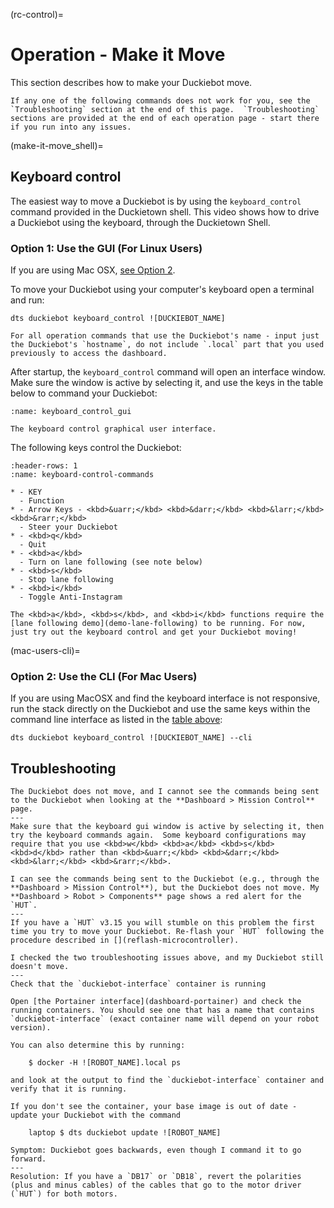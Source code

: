 (rc-control)=
# Operation - Make it Move

This section describes how to make your Duckiebot move.

```{tip}
If any one of the following commands does not work for you, see the `Troubleshooting` section at the end of this page.  `Troubleshooting` sections are provided at the end of each operation page - start there if you run into any issues.
```

(make-it-move_shell)=
## Keyboard control

The easiest way to move a Duckiebot is by using the `keyboard_control` command provided in the Duckietown shell. This video shows how to drive a Duckiebot using the keyboard, through the Duckietown Shell.

<div figure-id="fig:howto-virtual" figure-caption="Duckiebot keyboard control.">
<dtvideo src="vimeo:526584868"/>
</div>

### Option 1: Use the GUI (For Linux Users)

If you are using Mac OSX, [see Option 2](mac-users-cli). 

To move your Duckiebot using your computer's keyboard open a terminal and run:

    dts duckiebot keyboard_control ![DUCKIEBOT_NAME]

```{attention}
For all operation commands that use the Duckiebot's name - input just the Duckiebot's `hostname`, do not include `.local` part that you used previously to access the dashboard.
```

After startup, the `keyboard_control` command will open an interface window. Make sure the window is active by selecting it, and use the keys in the table below to command your Duckiebot:

```{figure} ../../_images/assembly_setup/setup_dashboard/keyboard_gui.png
:name: keyboard_control_gui

The keyboard control graphical user interface.
```

The following keys control the Duckiebot:

```{list-table}
:header-rows: 1
:name: keyboard-control-commands

* - KEY
  - Function
* - Arrow Keys - <kbd>&uarr;</kbd> <kbd>&darr;</kbd> <kbd>&larr;</kbd> <kbd>&rarr;</kbd>
  - Steer your Duckiebot
* - <kbd>q</kbd>
  - Quit
* - <kbd>a</kbd>
  - Turn on lane following (see note below)
* - <kbd>s</kbd>
  - Stop lane following
* - <kbd>i</kbd>
  - Toggle Anti-Instagram
```

```{note}
The <kbd>a</kbd>, <kbd>s</kbd>, and <kbd>i</kbd> functions require the [lane following demo](demo-lane-following) to be running. For now, just try out the keyboard control and get your Duckiebot moving!
```

(mac-users-cli)=
### Option 2: Use the CLI (For Mac Users)

If you are using MacOSX and find the keyboard interface is not responsive, run the stack directly on the Duckiebot and use the same keys within the command line interface as listed in the [table above](keyboard-control-commands):

    dts duckiebot keyboard_control ![DUCKIEBOT_NAME] --cli

## Troubleshooting

```{trouble}
The Duckiebot does not move, and I cannot see the commands being sent to the Duckiebot when looking at the **Dashboard > Mission Control** page.
---
Make sure that the keyboard gui window is active by selecting it, then try the keyboard commands again.  Some keyboard configurations may require that you use <kbd>w</kbd> <kbd>a</kbd> <kbd>s</kbd> <kbd>d</kbd> rather than <kbd>&uarr;</kbd> <kbd>&darr;</kbd> <kbd>&larr;</kbd> <kbd>&rarr;</kbd>.
```

```{trouble}
I can see the commands being sent to the Duckiebot (e.g., through the **Dashboard > Mission Control**), but the Duckiebot does not move. My **Dashboard > Robot > Components** page shows a red alert for the `HUT`.
---
If you have a `HUT` v3.15 you will stumble on this problem the first time you try to move your Duckiebot. Re-flash your `HUT` following the procedure described in [](reflash-microcontroller).
```

```{trouble}
I checked the two troubleshooting issues above, and my Duckiebot still doesn't move.
---
Check that the `duckiebot-interface` container is running

Open [the Portainer interface](dashboard-portainer) and check the running containers. You should see one that has a name that contains `duckiebot-interface` (exact container name will depend on your robot version).

You can also determine this by running:

    $ docker -H ![ROBOT_NAME].local ps

and look at the output to find the `duckiebot-interface` container and verify that it is running.

If you don't see the container, your base image is out of date - update your Duckiebot with the command

    laptop $ dts duckiebot update ![ROBOT_NAME]
```

```{trouble}
Symptom: Duckiebot goes backwards, even though I command it to go forward.
---
Resolution: If you have a `DB17` or `DB18`, revert the polarities (plus and minus cables) of the cables that go to the motor driver (`HUT`) for both motors.
```
